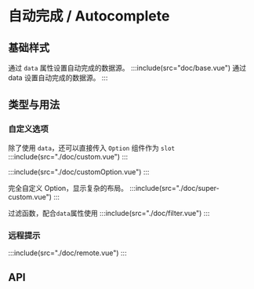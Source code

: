 # 自动完成 / Autocomplete

## 基础样式
通过 `data` 属性设置自动完成的数据源。
:::include(src="doc/base.vue") 通过 data 设置自动完成的数据源。
:::

## 类型与用法

### 自定义选项
除了使用 `data`，还可以直接传入 `Option` 组件作为 `slot`
:::include(src="./doc/custom.vue")
:::

:::include(src="./doc/customOption.vue")
:::

完全自定义 Option，显示复杂的布局。
:::include(src="./doc/super-custom.vue")
:::

过滤函数，配合`data`属性使用
:::include(src="./doc/filter.vue")
:::

### 远程提示
:::include(src="./doc/remote.vue")
:::

## API
<api-doc name="Autocomplete" :doc="require('./api.json')"></api-doc>